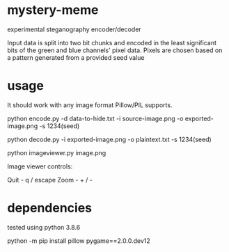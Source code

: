 # mystery-meme
experimental steganography encoder/decoder

Input data is split into two bit chunks and encoded in the least significant bits of the green and blue channels' pixel data. Pixels are chosen based on a pattern generated from a provided seed value

# usage

It should work with any image format Pillow/PIL supports.

python encode.py -d data-to-hide.txt -i source-image.png -o exported-image.png -s 1234(seed) 

python decode.py -i exported-image.png -o plaintext.txt -s 1234(seed) 



python imageviewer.py image.png

Image viewer controls:

Quit - q / escape
Zoom - + / -


# dependencies

tested using python 3.8.6

python -m pip install pillow pygame==2.0.0.dev12
